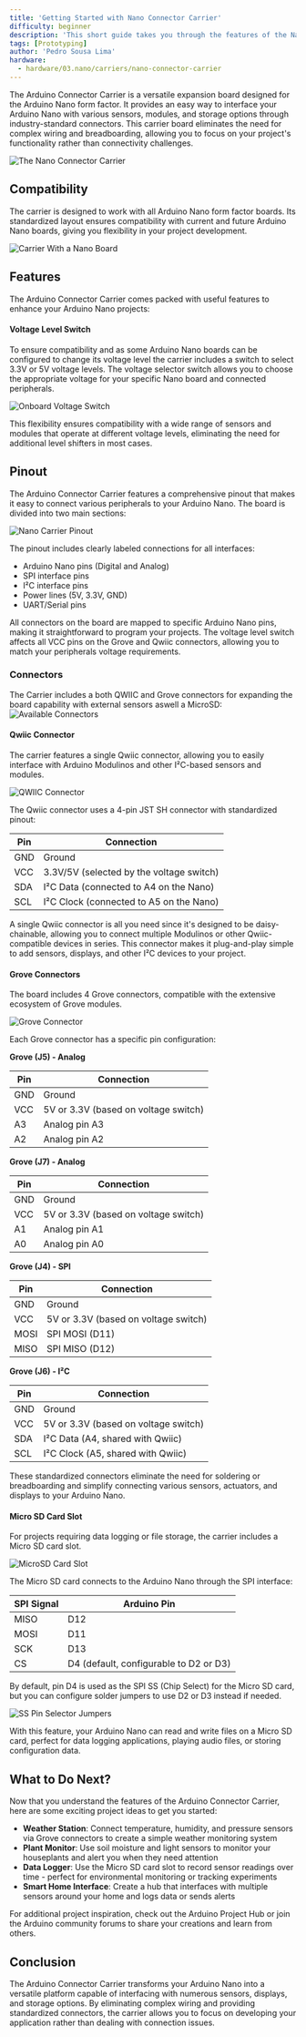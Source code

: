 ```yaml
---
title: 'Getting Started with Nano Connector Carrier'
difficulty: beginner
description: 'This short guide takes you through the features of the Nano Connector Carrier, along with some important considerations when using this product.'
tags: [Prototyping]
author: 'Pedro Sousa Lima'
hardware:
  - hardware/03.nano/carriers/nano-connector-carrier
---
```


The Arduino Connector Carrier is a versatile expansion board designed for the Arduino Nano form factor. It provides an easy way to interface your Arduino Nano with various sensors, modules, and storage options through industry-standard connectors. This carrier board eliminates the need for complex wiring and breadboarding, allowing you to focus on your project's functionality rather than connectivity challenges.

![The Nano Connector Carrier](assets/cover.gif)

## Compatibility

The carrier is designed to work with all Arduino Nano form factor boards. Its standardized layout ensures compatibility with current and future Arduino Nano boards, giving you flexibility in your project development.

![Carrier With a Nano Board](assets/nano-formfactor.png)

## Features

The Arduino Connector Carrier comes packed with useful features to enhance your Arduino Nano projects:

#### Voltage Level Switch

To ensure compatibility and as some Arduino Nano boards can be configured to change its voltage level the carrier includes a switch to select 3.3V or 5V voltage levels. The voltage selector switch allows you to choose the appropriate voltage for your specific Nano board and connected peripherals.

![Onboard Voltage Switch](assets/power-switch-01.gif)

This flexibility ensures compatibility with a wide range of sensors and modules that operate at different voltage levels, eliminating the need for additional level shifters in most cases.

## Pinout

The Arduino Connector Carrier features a comprehensive pinout that makes it easy to connect various peripherals to your Arduino Nano. The board is divided into two main sections:

![Nano Carrier Pinout](assets/ASX00061-pinout-v2.png)

The pinout includes clearly labeled connections for all interfaces:
- Arduino Nano pins (Digital and Analog)
- SPI interface pins
- I²C interface pins
- Power lines (5V, 3.3V, GND)
- UART/Serial pins

All connectors on the board are mapped to specific Arduino Nano pins, making it straightforward to program your projects. The voltage level switch affects all VCC pins on the Grove and Qwiic connectors, allowing you to match your peripherals voltage requirements.

### Connectors

The Carrier includes a both QWIIC and Grove connectors for expanding the board capability with external sensors aswell a MicroSD:
![Available Connectors](assets/connector-list.png)

#### Qwiic Connector

The carrier features a single Qwiic connector, allowing you to easily interface with Arduino Modulinos and other I²C-based sensors and modules.

![QWIIC Connector](assets/qwiic-01.gif)

The Qwiic connector uses a 4-pin JST SH connector with standardized pinout:

| Pin | Connection |
|-----|------------|
| GND | Ground     |
| VCC | 3.3V/5V (selected by the voltage switch) |
| SDA | I²C Data (connected to A4 on the Nano) |
| SCL | I²C Clock (connected to A5 on the Nano) |

A single Qwiic connector is all you need since it's designed to be daisy-chainable, allowing you to connect multiple Modulinos or other Qwiic-compatible devices in series. This connector makes it plug-and-play simple to add sensors, displays, and other I²C devices to your project.

#### Grove Connectors

The board includes 4 Grove connectors, compatible with the extensive ecosystem of Grove modules.

![Grove Connector](assets/grove-01.gif)

Each Grove connector has a specific pin configuration:

**Grove (J5) - Analog**

| Pin | Connection |
|-----|------------|
| GND | Ground     |
| VCC | 5V or 3.3V (based on voltage switch) |
| A3  | Analog pin A3 |
| A2  | Analog pin A2 |

**Grove (J7) - Analog**

| Pin | Connection |
|-----|------------|
| GND | Ground     |
| VCC | 5V or 3.3V (based on voltage switch) |
| A1  | Analog pin A1 |
| A0  | Analog pin A0 |

**Grove (J4) - SPI**

| Pin | Connection |
|-----|------------|
| GND | Ground     |
| VCC | 5V or 3.3V (based on voltage switch) |
| MOSI | SPI MOSI (D11) |
| MISO | SPI MISO (D12) |

**Grove (J6) - I²C**

| Pin | Connection |
|-----|------------|
| GND | Ground     |
| VCC | 5V or 3.3V (based on voltage switch) |
| SDA | I²C Data (A4, shared with Qwiic) |
| SCL | I²C Clock (A5, shared with Qwiic) |

These standardized connectors eliminate the need for soldering or breadboarding and simplify connecting various sensors, actuators, and displays to your Arduino Nano.

#### Micro SD Card Slot

For projects requiring data logging or file storage, the carrier includes a Micro SD card slot.

![MicroSD Card Slot](assets/sd-card-01.gif)

The Micro SD card connects to the Arduino Nano through the SPI interface:

| SPI Signal | Arduino Pin |
|------------|-------------|
| MISO       | D12         |
| MOSI       | D11         |
| SCK        | D13         |
| CS         | D4 (default, configurable to D2 or D3) |

By default, pin D4 is used as the SPI SS (Chip Select) for the Micro SD card, but you can configure solder jumpers to use D2 or D3 instead if needed.

![SS Pin Selector Jumpers](assets/solder-jumper-01.gif)

With this feature, your Arduino Nano can read and write files on a Micro SD card, perfect for data logging applications, playing audio files, or storing configuration data.

## What to Do Next?

Now that you understand the features of the Arduino Connector Carrier, here are some exciting project ideas to get you started:

- **Weather Station**: Connect temperature, humidity, and pressure sensors via Grove connectors to create a simple weather monitoring system
- **Plant Monitor**: Use soil moisture and light sensors to monitor your houseplants and alert you when they need attention
- **Data Logger**: Use the Micro SD card slot to record sensor readings over time - perfect for environmental monitoring or tracking experiments
- **Smart Home Interface**: Create a hub that interfaces with multiple sensors around your home and logs data or sends alerts

For additional project inspiration, check out the Arduino Project Hub or join the Arduino community forums to share your creations and learn from others.

## Conclusion

The Arduino Connector Carrier transforms your Arduino Nano into a versatile platform capable of interfacing with numerous sensors, displays, and storage options. By eliminating complex wiring and providing standardized connectors, the carrier allows you to focus on developing your application rather than dealing with connection issues.